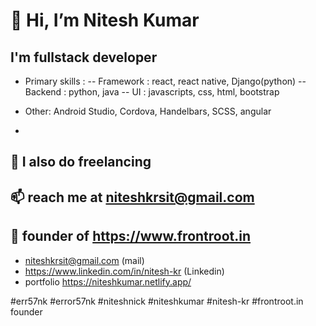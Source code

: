 # 👋 Hi, I’m Nitesh Kumar
## I'm fullstack developer
  - Primary skills :
      -- Framework : react, react native, Django(python)
      -- Backend : python, java
      -- UI : javascripts, css, html, bootstrap      
      
  - Other:  Android Studio, Cordova, Handelbars, SCSS, angular
  - 
  ## 🌱 I also do freelancing
  ## 📫 reach me at niteshkrsit@gmail.com
  ## 🌱 founder of https://www.frontroot.in
- niteshkrsit@gmail.com (mail)
- https://www.linkedin.com/in/nitesh-kr (Linkedin)
- portfolio https://niteshkumar.netlify.app/



#err57nk
#error57nk
#niteshnick
#niteshkumar
#nitesh-kr
#frontroot.in founder
<!---
Error57nk/Error57nk is a ✨ special ✨ repository because its `README.md` (this file) appears on your GitHub profile.
You can click the Preview link to take a look at your changes.
--->
